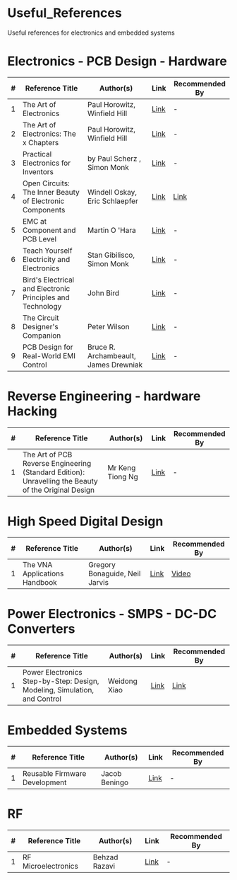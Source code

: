 # Useful_References
Useful references for electronics and embedded systems

# Electronics - PCB Design - Hardware
| # | Reference Title | Author(s) | Link | Recommended By |
| - | --------------- | --------- | ---- | -------------- |
| 1 | The Art of Electronics | Paul Horowitz, Winfield Hill | [Link](https://www.amazon.com/Art-Electronics-Paul-Horowitz/dp/0521809266) | - |
| 2 | The Art of Electronics: The x Chapters | Paul Horowitz, Winfield Hill | [Link](https://www.amazon.com/Art-Electronics-x-Chapters/dp/1108499945) | - |
| 3 | Practical Electronics for Inventors | by Paul Scherz , Simon Monk | [Link](https://www.amazon.com/Practical-Electronics-Inventors-Fourth-Scherz/dp/1259587541) | - |
| 4 | Open Circuits: The Inner Beauty of Electronic Components | Windell Oskay, Eric Schlaepfer | [Link](https://www.amazon.com/Open-Circuits-Beauty-Electronic-Components/dp/1718502346) | [Link](https://opencircuitsbook.com/) |
| 5 | EMC at Component and PCB Level | Martin O 'Hara | [Link](https://www.elsevier.com/books/emc-at-component-and-pcb-level/o-hara/978-0-7506-3355-0) | - |
| 6 | Teach Yourself Electricity and Electronics | Stan Gibilisco, Simon Monk | [Link](https://www.amazon.com/Teach-Yourself-Electricity-Electronics-Sixth/dp/1259585530) | - |
| 7 | Bird's Electrical and Electronic Principles and Technology | John Bird | [Link](https://www.amazon.com/Birds-Electrical-Electronic-Principles-Technology-ebook/dp/B0933L77ZD) | - |
| 8 | The Circuit Designer's Companion | Peter Wilson | [Link](https://www.amazon.com/Circuit-Designers-Companion-Peter-Wilson/dp/0080971385) | - |
| 9 | PCB Design for Real-World EMI Control | Bruce R. Archambeault, James Drewniak | [Link](https://www.amazon.com/Real-World-Springer-International-Engineering-Computer/dp/1402071302) | - |
# Reverse Engineering - hardware Hacking
| # | Reference Title | Author(s) | Link | Recommended By |
| - | --------------- | --------- | ---- | -------------- |
| 1 | The Art of PCB Reverse Engineering (Standard Edition): Unravelling the Beauty of the Original Design | Mr Keng Tiong Ng | [Link](https://www.amazon.com/gp/product/151880053X/) | - |

# High Speed Digital Design
| # | Reference Title | Author(s) | Link | Recommended By |
| - | --------------- | --------- | ---- | -------------- |
| 1 | The VNA Applications Handbook  | Gregory Bonaguide, Neil Jarvis  | [Link](https://books.google.com.eg/books?id=_VyzDwAAQBAJ&lpg=PA152&dq=The%20VNA%20Applications%20Handbook&pg=PP1#v=onepage&q=The%20VNA%20Applications%20Handbook&f=false) | [Video](https://www.youtube.com/watch?v=G4eLcTC4Ako) |

# Power Electronics - SMPS - DC-DC Converters
| # | Reference Title | Author(s) | Link | Recommended By |
| - | --------------- | --------- | ---- | -------------- |
| 1 | Power Electronics Step-by-Step: Design, Modeling, Simulation, and Control | Weidong Xiao | [Link](https://books.google.com.eg/books?id=b00TEAAAQBAJ) | [Link](https://www.youtube.com/watch?v=k9tx88upmdU) |

# Embedded Systems
| # | Reference Title | Author(s) | Link | Recommended By |
| - | --------------- | --------- | ---- | -------------- |
| 1 | Reusable Firmware Development | Jacob Beningo | [Link](https://www.amazon.com/Reusable-Firmware-Development-Practical-Approach/dp/1484232968) | - |

# RF
| # | Reference Title | Author(s) | Link | Recommended By |
| - | --------------- | --------- | ---- | -------------- |
| 1 | RF Microelectronics | Behzad Razavi  | [Link](https://www.amazon.com/Microelectronics-Communications-Engineering-Technologies-Rappaport/dp/0137134738) | - |
